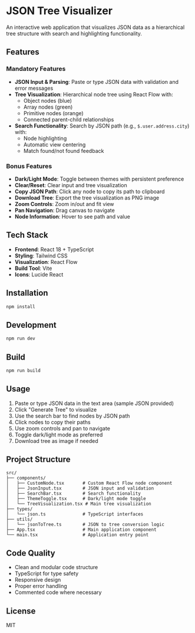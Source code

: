 # JSON Tree Visualizer

An interactive web application that visualizes JSON data as a hierarchical tree structure with search and highlighting functionality.

## Features

### Mandatory Features
- **JSON Input & Parsing**: Paste or type JSON data with validation and error messages
- **Tree Visualization**: Hierarchical node tree using React Flow with:
  - Object nodes (blue)
  - Array nodes (green)
  - Primitive nodes (orange)
  - Connected parent-child relationships
- **Search Functionality**: Search by JSON path (e.g., `$.user.address.city`) with:
  - Node highlighting
  - Automatic view centering
  - Match found/not found feedback

### Bonus Features
- **Dark/Light Mode**: Toggle between themes with persistent preference
- **Clear/Reset**: Clear input and tree visualization
- **Copy JSON Path**: Click any node to copy its path to clipboard
- **Download Tree**: Export the tree visualization as PNG image
- **Zoom Controls**: Zoom in/out and fit view
- **Pan Navigation**: Drag canvas to navigate
- **Node Information**: Hover to see path and value

## Tech Stack

- **Frontend**: React 18 + TypeScript
- **Styling**: Tailwind CSS
- **Visualization**: React Flow
- **Build Tool**: Vite
- **Icons**: Lucide React

## Installation

```bash
npm install
```

## Development

```bash
npm run dev
```

## Build

```bash
npm run build
```

## Usage

1. Paste or type JSON data in the text area (sample JSON provided)
2. Click "Generate Tree" to visualize
3. Use the search bar to find nodes by JSON path
4. Click nodes to copy their paths
5. Use zoom controls and pan to navigate
6. Toggle dark/light mode as preferred
7. Download tree as image if needed

## Project Structure

```
src/
├── components/
│   ├── CustomNode.tsx       # Custom React Flow node component
│   ├── JsonInput.tsx        # JSON input and validation
│   ├── SearchBar.tsx        # Search functionality
│   ├── ThemeToggle.tsx      # Dark/light mode toggle
│   └── TreeVisualization.tsx # Main tree visualization
├── types/
│   └── json.ts              # TypeScript interfaces
├── utils/
│   └── jsonToTree.ts        # JSON to tree conversion logic
├── App.tsx                  # Main application component
└── main.tsx                 # Application entry point
```

## Code Quality

- Clean and modular code structure
- TypeScript for type safety
- Responsive design
- Proper error handling
- Commented code where necessary

## License

MIT
